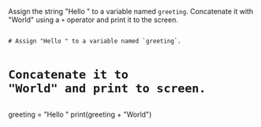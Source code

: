 Assign the string "Hello " to a variable named `greeting`. Concatenate it with "World" using a `+` operator and print it to the screen.

<codeblock language="python" type="exercise" testMode="fixedInput">
<code>
# Assign "Hello " to a variable named `greeting`.

# Concatenate it to "World" and print to screen.
</code>

<solution>
greeting = "Hello "
print(greeting + "World")
</solution>
</codeblock>